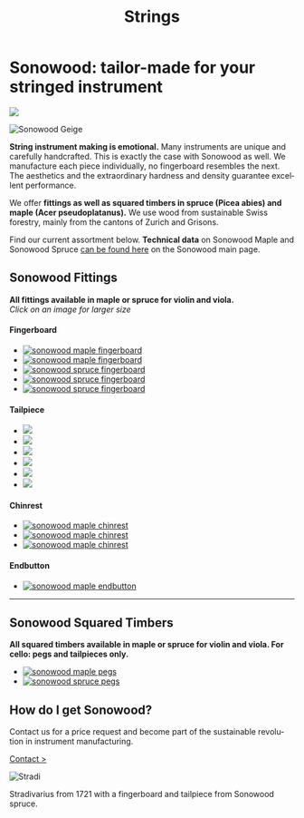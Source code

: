 ﻿---
lang: en
title: 'Strings'
order: 1
---

<div class="full-width-kenburns">
<div class="wrap-bg-image">

# Sonowood: tailor-made for your stringed instrument

![](/assets/images/arrow-d-white.svg)

</div>
<img srcset="/assets/images/Sonowood_1_Tropical_Wood_Tropenholz_Ersatz_Replacement_Alternative_Sonowood_Ebenholz_Rosewood_Grenadill_SwissWoodSolutions_Klimaschutz_Violin_Guitar_Viola.jpg"
     src="/assets/images/sonowood_cover.jpg" alt="Sonowood Geige">
</div>

<div class="full-width">
<div class="wrap -cols2">

**String instrument making is emotional.** Many instruments are unique and carefully handcrafted. This is exactly the case with Sonowood as well. We manufacture each piece individually, no fingerboard resembles the next. The aesthetics and the extraordinary hardness and density guarantee excellent performance.

We offer **fittings as well as squared timbers in spruce (Picea abies) and maple (Acer pseudoplatanus).** We use wood from sustainable Swiss forestry, mainly from the cantons of Zurich and Grisons.

Find our current assortment below. **Technical data** on Sonowood Maple and Sonowood Spruce <a href="/en/products/#technicaldata">can be found here</a> on the Sonowood main page.

</div>
</div>

<div class="full-width-grey" name="Sonowood-Types">
<div class="wrap">

## Sonowood Fittings

**All fittings available in maple or spruce for violin and viola.** <br/>
*Click on an image for larger size*

#### Fingerboard

<div class="picturegallery" id="">
  <ul class="" id="lightgallery">
    <li data-sub-html="<p>Caption Text</p>">
      <a href="/assets/images/strings/sonowood_fingerboard_maple1.jpg">
        <img src="/assets/images/strings/sonowood_fingerboard_maple1_thumb.jpg" alt="sonowood maple fingerboard"/>
      </a>
    </li>
    <li>
      <a href="/assets/images/strings/sonowood_fingerboard_maple2.jpg">
        <img src="/assets/images/strings/sonowood_fingerboard_maple2_thumb.jpg"/ alt="sonowood maple fingerboard">
      </a>
    </li>
    <li>
      <a href="/assets/images/strings/sonowood_fingerboard_spruce1.jpg">
        <img src="/assets/images/strings/sonowood_fingerboard_spruce1_thumb.jpg"/ alt="sonowood spruce fingerboard">
      </a>
    </li>
    <li>
      <a href="/assets/images/strings/sonowood_fingerboard_spruce4.jpg">
        <img src="/assets/images/strings/sonowood_fingerboard_spruce4_thumb.jpg"/ alt="sonowood spruce fingerboard">
      </a>
    </li>
    <li>
      <a href="/assets/images/strings/sonowood_fingerboard_spruce3.jpg">
        <img src="/assets/images/strings/sonowood_fingerboard_spruce3_thumb.jpg"/ alt="sonowood spruce fingerboard">
      </a>
    </li>
  </ul>    
</div>

#### Tailpiece

<div class="picturegallery" id="">
  <ul class="" id="lightgallery">
    <li data-sub-html="<p>Caption Text</p>">
      <a href="/assets/images/strings/sonowood_tailpiece_maple1.jpg" alt="sonowood maple tailpiece">
        <img src="/assets/images/strings/sonowood_tailpiece_maple1_thumb.jpg"/>
      </a>
    </li>
    <li>
      <a href="/assets/images/strings/sonowood_tailpiece_maple2.jpg" alt="sonowood maple tailpiece">
        <img src="/assets/images/strings/sonowood_tailpiece_maple2_thumb.jpg"/>
      </a>
    </li>
    <li>
      <a href="/assets/images/strings/sonowood_tailpiece_maple3.jpg" alt="sonowood maple tailpiece">
        <img src="/assets/images/strings/sonowood_tailpiece_maple3_thumb.jpg"/>
      </a>
    </li>
    <li>
      <a href="/assets/images/strings/sonowood_tailpiece_maple4.jpg" alt="sonowood maple tailpiece">
        <img src="/assets/images/strings/sonowood_tailpiece_maple4_thumb.jpg"/>
      </a>
    </li>
    <li>
      <a href="/assets/images/strings/sonowood_tailpiece_spruce1.jpg" alt="sonowood spruce tailpiece">
        <img src="/assets/images/strings/sonowood_tailpiece_spruce1_thumb.jpg"/>
      </a>
    </li>
    <li>
      <a href="/assets/images/strings/sonowood_tailpiece_spruce2.jpg" alt="sonowood spruce tailpiece">
        <img src="/assets/images/strings/sonowood_tailpiece_spruce2_thumb.jpg"/>
      </a>
    </li>
  </ul>    
</div>

#### Chinrest

<div class="picturegallery" id="">
  <ul class="" id="lightgallery">
    <li data-sub-html="<p>Caption Text</p>">
      <a href="/assets/images/strings/sonowood_chinrest_maple1.jpg">
        <img src="/assets/images/strings/sonowood_chinrest_maple1_thumb.jpg" alt="sonowood maple chinrest"/>
      </a>
    </li>
    <li>
      <a href="/assets/images/strings/sonowood_chinrest_maple2.jpg">
        <img src="/assets/images/strings/sonowood_chinrest_maple2_thumb.jpg"/ alt="sonowood maple chinrest">
      </a>
    </li>
    <li>
      <a href="/assets/images/strings/sonowood_chinrest_maple3.jpg">
        <img src="/assets/images/strings/sonowood_chinrest_maple3_thumb.jpg"/ alt="sonowood maple chinrest">
      </a>
    </li>
  </ul>    
</div>

#### Endbutton

<div class="picturegallery" id="">
  <ul class="" id="lightgallery">
    <li data-sub-html="<p>Caption Text</p>">
      <a href="/assets/images/strings/sonowood_endbutton_maple1.jpg">
        <img src="/assets/images/strings/sonowood_endbutton_maple1_thumb.jpg" alt="sonowood maple endbutton"/>
      </a>
    </li>
  </ul>    
</div>

---

## Sonowood Squared Timbers
**All squared timbers available in maple or spruce for violin and viola. For cello: pegs and tailpieces only.**

<div class="picturegallery" id="">
  <ul class="" id="lightgallery">
    <li data-sub-html="<p>Caption Text</p>">
      <a href="/assets/images/strings/sonowood_pegs_maple1.jpg">
        <img src="/assets/images/strings/sonowood_pegs_maple1_thumb.jpg" alt="sonowood maple pegs"/>
      </a>
    </li>
    <li>
      <a href="/assets/images/strings/sonowood_pegs_spruce1.jpg">
        <img src="/assets/images/strings/sonowood_pegs_spruce1_thumb.jpg"/ alt="sonowood spruce pegs">
      </a>
    </li>
  </ul>    
</div>

<!--
  - ## Sonowood Fittings
        - **Violin**: Fingerboard, tailpiece, end button, chinrest
        - **Viola**: Fingerboard, tailpiece, end button, chinrest
        - *all available in maple or spruce*


    - ###

    - ## Sonowood Squared Timbers

        - **Violin**: Peg, fingerboard, tailpiece, end button, chinrest
        - **Viola**: Peg, fingerboard, tailpiece, end button, chinrest
        - **Cello**: Peg, tailpiece
        - *all available in maple or spruce*

    - ###
-->

</div>
</div>

<div class="full-width-red">
<div class="wrap">

## How do I get Sonowood?

Contact us for a price request and become part of the sustainable revolution in instrument manufacturing.

<a class="btn -white" href="/en/contact">Contact ></a>

</div>
</div>

<div class="full-width">
<div class="wrap -center">

<img srcset="/assets/images/News_4_Stradivarius_Stradivari_Geige_Griffbrett_Violin_Fingerboard_Tropical_Wood_Tropenholz_Ersatz_Replacement_Alternative_Sonowood_Swiss_Ebony_Ebony_Ebenholz.jpeg"
     src="/assets/images/services_cover.jpg" alt="Stradi">
<figcaption>Stradivarius from 1721 with a fingerboard and tailpiece from Sonowood spruce.</figcaption>

</div>
</div>

<script src="/assets/js/lightgallery/js/lightgallery.min.js"></script>
